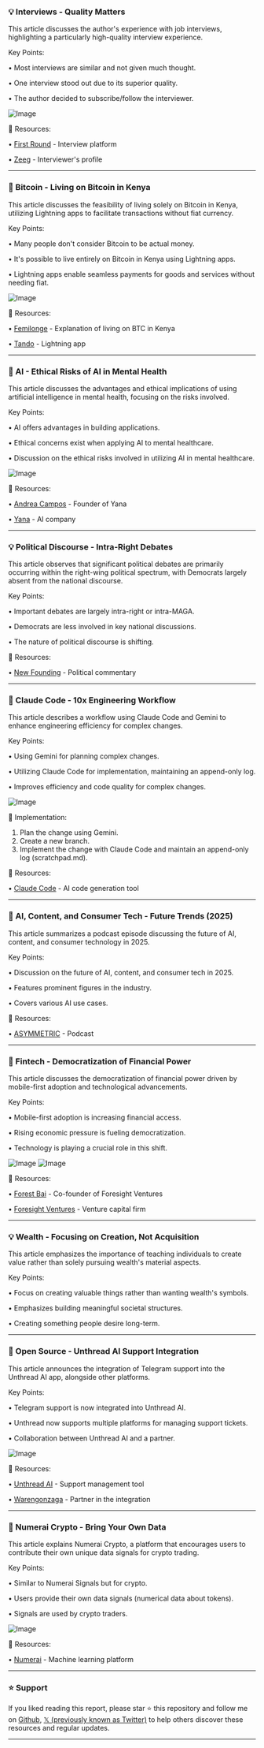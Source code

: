 ### 💡 Interviews - Quality Matters

This article discusses the author's experience with job interviews, highlighting a particularly high-quality interview experience.


Key Points:

• Most interviews are similar and not given much thought.


• One interview stood out due to its superior quality.


• The author decided to subscribe/follow the interviewer.


![Image](https://pbs.twimg.com/amplify_video_thumb/1935726290046251008/img/yEOO5MY4xjq-IEhD.jpg)

🔗 Resources:

• [First Round](https://x.com/firstround) - Interview platform

• [Zeeg](https://x.com/zeeg) - Interviewer's profile


---
### 🤖 Bitcoin - Living on Bitcoin in Kenya

This article discusses the feasibility of living solely on Bitcoin in Kenya, utilizing Lightning apps to facilitate transactions without fiat currency.


Key Points:

• Many people don't consider Bitcoin to be actual money.


• It's possible to live entirely on Bitcoin in Kenya using Lightning apps.


• Lightning apps enable seamless payments for goods and services without needing fiat.


![Image](https://pbs.twimg.com/amplify_video_thumb/1936893834807402496/img/VtCrelTXNXGqIU3m.jpg)

🔗 Resources:

• [Femilonge](https://x.com/femilonge) - Explanation of living on BTC in Kenya

• [Tando](https://x.com/tando_me) - Lightning app


---
### 🤖 AI - Ethical Risks of AI in Mental Health

This article discusses the advantages and ethical implications of using artificial intelligence in mental health, focusing on the risks involved.


Key Points:

• AI offers advantages in building applications.


• Ethical concerns exist when applying AI to mental healthcare.


•  Discussion on the ethical risks involved in utilizing AI in mental healthcare.


![Image](https://pbs.twimg.com/media/GuENkqEXQAAwTUr?format=jpg&name=small)

🔗 Resources:

• [Andrea Campos](https://x.com/AndreaCamposG) - Founder of Yana

• [Yana](https://x.com/yana_oficial) - AI company


---
### 💡 Political Discourse - Intra-Right Debates

This article observes that significant political debates are primarily occurring within the right-wing political spectrum, with Democrats largely absent from the national discourse.


Key Points:

• Important debates are largely intra-right or intra-MAGA.


• Democrats are less involved in key national discussions.


• The nature of political discourse is shifting.


🔗 Resources:

• [New Founding](https://x.com/NewFounding) - Political commentary


---
### 🤖 Claude Code - 10x Engineering Workflow

This article describes a workflow using Claude Code and Gemini to enhance engineering efficiency for complex changes.


Key Points:

• Using Gemini for planning complex changes.


• Utilizing Claude Code for implementation, maintaining an append-only log.


• Improves efficiency and code quality for complex changes.


![Image](https://pbs.twimg.com/media/Gt5uIeqW4AA4bXx?format=jpg&name=small)

🚀 Implementation:

1. Plan the change using Gemini.
2. Create a new branch.
3. Implement the change with Claude Code and maintain an append-only log (scratchpad.md).

🔗 Resources:

• [Claude Code](https://t.co/S1FkGAvYtQ) - AI code generation tool



---
### 🚀 AI, Content, and Consumer Tech - Future Trends (2025)

This article summarizes a podcast episode discussing the future of AI, content, and consumer technology in 2025.


Key Points:

• Discussion on the future of AI, content, and consumer tech in 2025.


• Features prominent figures in the industry.


• Covers various AI use cases.


🔗 Resources:

• [ASYMMETRIC](https://x.com/ASYMMETRICCREW) - Podcast


---
### 🤖 Fintech - Democratization of Financial Power

This article discusses the democratization of financial power driven by mobile-first adoption and technological advancements.


Key Points:

• Mobile-first adoption is increasing financial access.


• Rising economic pressure is fueling democratization.


• Technology is playing a crucial role in this shift.


![Image](https://pbs.twimg.com/media/Gt97F8fX0AArB63?format=png&name=small)
![Image](https://pbs.twimg.com/media/Gt97G_9XQAAf7Ab?format=png&name=small)

🔗 Resources:

• [Forest Bai](https://x.com/ForestBai1) - Co-founder of Foresight Ventures

• [Foresight Ventures](https://x.com/ForesightVen) - Venture capital firm


---
### 💡 Wealth - Focusing on Creation, Not Acquisition

This article emphasizes the importance of teaching individuals to create value rather than solely pursuing wealth's material aspects.


Key Points:

• Focus on creating valuable things rather than wanting wealth's symbols.


• Emphasizes building meaningful societal structures.


• Creating something people desire long-term.



---
### 🚀 Open Source - Unthread AI Support Integration

This article announces the integration of Telegram support into the Unthread AI app, alongside other platforms.


Key Points:

• Telegram support is now integrated into Unthread AI.


• Unthread now supports multiple platforms for managing support tickets.


• Collaboration between Unthread AI and a partner.


![Image](https://pbs.twimg.com/media/Gt5Aqm3XYAAIxnR?format=jpg&name=small)

🔗 Resources:

• [Unthread AI](https://x.com/unthreadai) - Support management tool

• [Warengonzaga](https://x.com/warengonzaga) - Partner in the integration



---
### 🤖 Numerai Crypto - Bring Your Own Data

This article explains Numerai Crypto, a platform that encourages users to contribute their own unique data signals for crypto trading.


Key Points:

• Similar to Numerai Signals but for crypto.


• Users provide their own data signals (numerical data about tokens).


•  Signals are used by crypto traders.


![Image](https://pbs.twimg.com/media/Gt6XK2GWcAASbjk?format=jpg&name=small)

🔗 Resources:

• [Numerai](https://x.com/numerai) - Machine learning platform


---

### ⭐️ Support

If you liked reading this report, please star ⭐️ this repository and follow me on [Github](https://github.com/Drix10), [𝕏 (previously known as Twitter)](https://x.com/DRIX_10_) to help others discover these resources and regular updates.

---